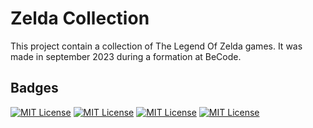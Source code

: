 # Zelda Collection

This project contain a collection of The Legend Of Zelda games.
It was made in september 2023 during a formation at BeCode. 


## Badges

[![MIT License](https://img.shields.io/badge/HTML-red.svg)](https://choosealicense.com/licenses/mit/)
[![MIT License](https://img.shields.io/badge/SCSS-pink.svg)](https://choosealicense.com/licenses/mit/)
[![MIT License](https://img.shields.io/badge/CSS-purple.svg)](https://choosealicense.com/licenses/mit/)
[![MIT License](https://img.shields.io/badge/JavaScript-yellow.svg)](https://choosealicense.com/licenses/mit/)